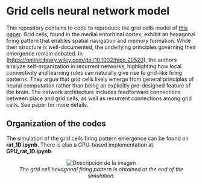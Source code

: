 # Grid cells neural network model
This repository contains to code to reproduce the grid cells model of [this paper](https://onlinelibrary.wiley.com/doi/10.1002/hipo.20520). Grid cells, found in the medial entorhinal cortex, exhibit an hexagonal firing pattern that enables spatial navigation and memory formation. While their structure is well-documented, the underlying principles governing their emergence remain debated. In (https://onlinelibrary.wiley.com/doi/10.1002/hipo.20520), the authors analyze self-organization in recurrent networks, highlighting how local connectivity and learning rules can naturally give rise to grid-like firing patterns. They argue that grid cells likely emerge from general principles of neural computation rather than being an explicitly pre-designed feature of the brain. The network architecture includes feedforward connections between place and grid cells, as well as recurrent connections among grid cells. See paper for more details.  

## Organization of the codes
The simulation of the grid cells firing pattern emergence can be found on **rat_1D.ipynb**. There is also a GPU-based implementation at **GPU_rat_1D.ipynb**. 


<p align="center">
  <img src="https://github.com/user-attachments/assets/ea311316-3177-47d2-ac02-3e240379af3b" alt="Descripción de la imagen">
  <br>
  <em> The grid cell hexagonal firing pattern is obtained at the end of the simulation.</em>
</p>

